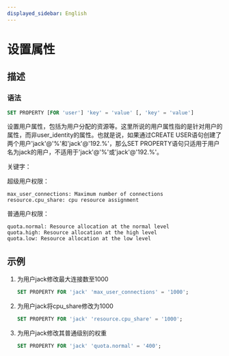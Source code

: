 ```yaml
---
displayed_sidebar: English
---
```


# 设置属性

## 描述

### 语法

```SQL
SET PROPERTY [FOR 'user'] 'key' = 'value' [, 'key' = 'value']
```

设置用户属性，包括为用户分配的资源等。这里所说的用户属性指的是针对用户的属性，而非user_identity的属性。也就是说，如果通过CREATE USER语句创建了两个用户'jack'@'%'和'jack'@'192.%'，那么SET PROPERTY语句只适用于用户名为jack的用户，不适用于'jack'@'%'或'jack'@'192.%'。

关键字：

超级用户权限：

```plain
max_user_connections: Maximum number of connections
resource.cpu_share: cpu resource assignment
```

普通用户权限：

```plain
quota.normal: Resource allocation at the normal level
quota.high: Resource allocation at the high level 
quota.low: Resource allocation at the low level
```

## 示例

1. 为用户jack修改最大连接数至1000

   ```SQL
   SET PROPERTY FOR 'jack' 'max_user_connections' = '1000';
   ```

2. 为用户jack将cpu_share修改为1000

   ```SQL
   SET PROPERTY FOR 'jack' 'resource.cpu_share' = '1000';
   ```

3. 为用户jack修改其普通级别的权重

   ```SQL
   SET PROPERTY FOR 'jack' 'quota.normal' = '400';
   ```
